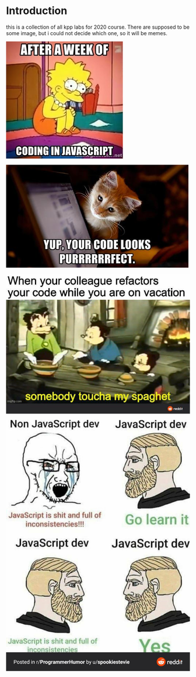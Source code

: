 # Introduction

this is a collection of all kpp labs for 2020 course.
There are supposed to be some image, but i could not decide which one, so it will be memes.

![some meme](https://github.com/Viacheslav-Filipenko/kpp-labs/blob/master/lab0/assets/meme0.jpg?raw=true)

![some meme](https://github.com/Viacheslav-Filipenko/kpp-labs/blob/master/lab0/assets/meme1.png?raw=true)

![some meme](https://github.com/Viacheslav-Filipenko/kpp-labs/blob/master/lab0/assets/meme2.jpg?raw=true)

![some meme](https://github.com/Viacheslav-Filipenko/kpp-labs/blob/master/lab0/assets/meme3.jpg?raw=true)